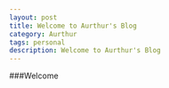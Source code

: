 ```yaml
---
layout: post
title: Welcome to Aurthur's Blog
category: Aurthur
tags: personal
description: Welcome to Aurthur's Blog
---
```


###Welcome